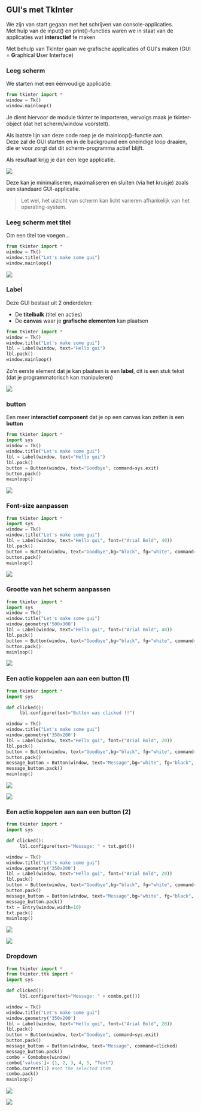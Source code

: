 ## GUI's met TkInter

We zijn van start gegaan met het schrijven van console-applicaties.  
Met hulp van de input() en print()-functies waren we in staat van de applicaties wat **interactief** te maken

Met behulp van TkInter gaan we grafische applicaties of GUI's maken (GUI = **G**raphical **U**ser **I**nterface)

### Leeg scherm

We starten met een éénvoudige applicatie: 

~~~python
from tkinter import *
window = Tk()
window.mainloop()
~~~

Je dient hiervoor de module tkinter te importeren, vervolgs maak je tkinter-object (dat het scherm/window voorstelt).

Als laatste lijn van deze code roep je de mainloop()-functie aan.  
Deze zal de GUI starten en in de background een oneindige loop draaien, die er voor zorgt dat dit scherm-programma actief blijft.

Als resultaat krijg je dan een lege applicatie.

![](tkinter_empty.png)

Deze kan je minimaliseren, maximaliseren en sluiten (via het kruisje) zoals een standaard GUI-applicatie.

> Let wel, het uizicht van scherm kan licht varieren afhankelijk van het operating-system.

### Leeg scherm met titel

Om een titel toe voegen...

~~~python
from tkinter import *
window = Tk()
window.title("Let's make some gui")
window.mainloop()
~~~

![](tkinter_title.png)

### Label

Deze GUI bestaat uit 2 onderdelen:

* De **titelbalk** (titel en acties)
* De **canvas** waar je **grafische elementen** kan plaatsen

~~~python
from tkinter import *
window = Tk()
window.title("Let's make some gui")
lbl = Label(window, text="Hello gui")
lbl.pack()
window.mainloop()
~~~

Zo'n eerste element dat je kan plaatsen is een **label**, dit is een stuk tekst (dat je programmatorisch kan manipuleren)

![](tkinter_label.png)

### button

Een meer **interactief component** dat je op een canvas kan zetten is een **button**

~~~python
from tkinter import *
import sys
window = Tk()
window.title("Let's make some gui")
lbl = Label(window, text="Hello gui")
lbl.pack()
button = Button(window, text="Goodbye", command=sys.exit)
button.pack()
mainloop()
~~~

![](tkinter_button.png)


### Font-size aanpassen

~~~python
from tkinter import *
import sys
window = Tk()
window.title("Let's make some gui")
lbl = Label(window, text="Hello gui", font=("Arial Bold", 40))
lbl.pack()
button = Button(window, text="Goodbye",bg="black", fg="white", command=sys.exit)
button.pack()
mainloop()
~~~

![](tkinter_font.png)

### Grootte van het scherm aanpassen

~~~python
from tkinter import *
import sys
window = Tk()
window.title("Let's make some gui")
window.geometry('500x300')
lbl = Label(window, text="Hello gui", font=("Arial Bold", 40))
lbl.pack()
button = Button(window, text="Goodbye",bg="black", fg="white", command=sys.exit)
button.pack()
mainloop()
~~~

![](tkinter_sized.png)

### Een actie koppelen aan aan een button (1)

~~~python
from tkinter import *
import sys

def clicked():
     lbl.configure(text="Button was clicked !!")

window = Tk()
window.title("Let's make some gui")
window.geometry('350x200')
lbl = Label(window, text="Hello gui", font=("Arial Bold", 20))
lbl.pack()
button = Button(window, text="Goodbye",bg="black", fg="white", command=sys.exit)
button.pack()
message_button = Button(window, text="Message",bg="white", fg="black", command=clicked)
message_button.pack()
mainloop()
~~~

![](tkinter_button2.png)

![](tkinter_button2_after.png)


### Een actie koppelen aan aan een button (2)

~~~python
from tkinter import *
import sys

def clicked():
     lbl.configure(text="Message: " + txt.get())

window = Tk()
window.title("Let's make some gui")
window.geometry('350x200')
lbl = Label(window, text="Hello gui", font=("Arial Bold", 20))
lbl.pack()
button = Button(window, text="Goodbye",bg="black", fg="white", command=sys.exit)
button.pack()
message_button = Button(window, text="Message",bg="white", fg="black", command=clicked)
message_button.pack()
txt = Entry(window,width=10)
txt.pack()
mainloop()
~~~

![](tkinter_button3.png)

![](tkinter_button3_after.png)

### Dropdown

~~~python
from tkinter import *
from tkinter.ttk import *
import sys

def clicked():
     lbl.configure(text="Message: " + combo.get())

window = Tk()
window.title("Let's make some gui")
window.geometry('350x200')
lbl = Label(window, text="Hello gui", font=("Arial Bold", 20))
lbl.pack()
button = Button(window, text="Goodbye", command=sys.exit)
button.pack()
message_button = Button(window, text="Message", command=clicked)
message_button.pack()
combo = Combobox(window)
combo['values']= (1, 2, 3, 4, 5, "Text")
combo.current(1) #set the selected item
combo.pack()
mainloop()
~~~


![](tkinter_combo.png)

![](tkinter_combo_after.png)